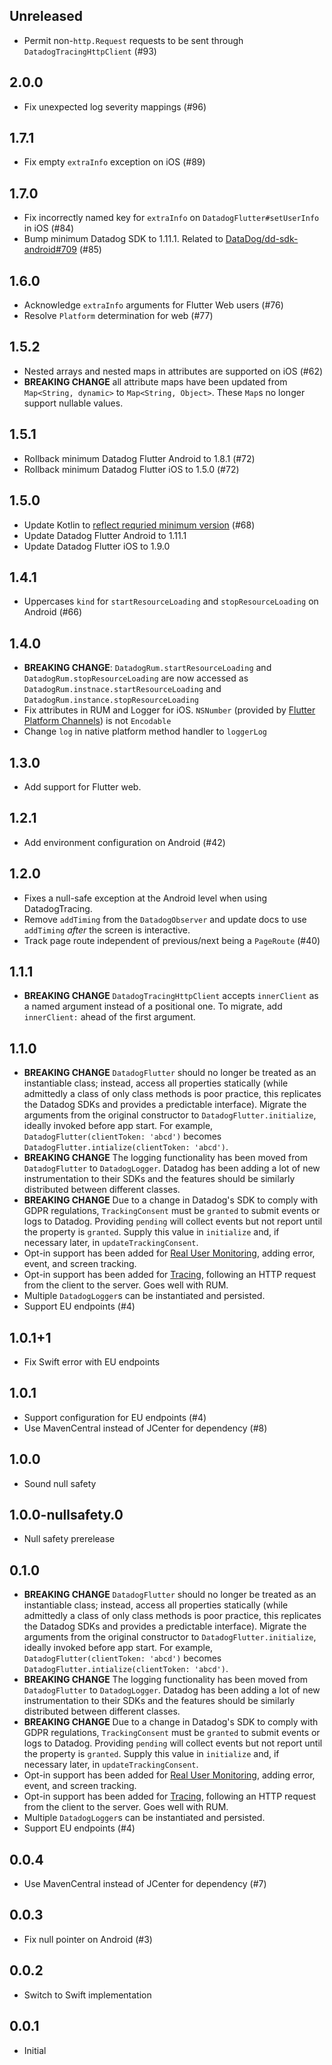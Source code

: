 ## Unreleased

* Permit non-`http.Request` requests to be sent through `DatadogTracingHttpClient` (#93)

## 2.0.0

* Fix unexpected log severity mappings (#96)

## 1.7.1

* Fix empty `extraInfo` exception on iOS (#89)

## 1.7.0

* Fix incorrectly named key for `extraInfo` on `DatadogFlutter#setUserInfo` in iOS (#84)
* Bump minimum Datadog SDK to 1.11.1. Related to [DataDog/dd-sdk-android#709](https://github.com/DataDog/dd-sdk-android/issues/709) (#85)

## 1.6.0

* Acknowledge `extraInfo` arguments for Flutter Web users (#76)
* Resolve `Platform` determination for web (#77)

## 1.5.2

* Nested arrays and nested maps in attributes are supported on iOS (#62)
* **BREAKING CHANGE** all attribute maps have been updated from `Map<String, dynamic>` to `Map<String, Object>`. These `Map`s no longer support nullable values.

## 1.5.1

* Rollback minimum Datadog Flutter Android to 1.8.1 (#72)
* Rollback minimum Datadog Flutter iOS to 1.5.0 (#72)

## 1.5.0

* Update Kotlin to [reflect requried minimum version](https://docs.flutter.dev/release/breaking-changes/kotlin-version) (#68)
* Update Datadog Flutter Android to 1.11.1
* Update Datadog Flutter iOS to 1.9.0

## 1.4.1

* Uppercases `kind` for `startResourceLoading` and `stopResourceLoading` on Android (#66)

## 1.4.0

* **BREAKING CHANGE**: `DatadogRum.startResourceLoading` and `DatadogRum.stopResourceLoading` are now accessed as `DatadogRum.instnace.startResourceLoading` and `DatadogRum.instance.stopResourceLoading`
* Fix attributes in RUM and Logger for iOS. `NSNumber` (provided by [Flutter Platform Channels](https://flutter.dev/docs/development/platform-integration/platform-channels#codec)) is not `Encodable`
* Change `log` in native platform method handler to `loggerLog`

## 1.3.0

* Add support for Flutter web.

## 1.2.1

* Add environment configuration on Android (#42)

## 1.2.0

* Fixes a null-safe exception at the Android level when using DatadogTracing.
* Remove `addTiming` from the `DatadogObserver` and update docs to use `addTiming` _after_ the screen is interactive.
* Track page route independent of previous/next being a `PageRoute` (#40)

## 1.1.1

* **BREAKING CHANGE** `DatadogTracingHttpClient` accepts `innerClient` as a named argument instead of a positional one. To migrate, add `innerClient:` ahead of the first argument.

## 1.1.0

* **BREAKING CHANGE** `DatadogFlutter` should no longer be treated as an instantiable class; instead, access all properties statically (while admittedly a class of only class methods is poor practice, this replicates the Datadog SDKs and provides a predictable interface). Migrate the arguments from the original constructor to `DatadogFlutter.initialize`, ideally invoked before app start. For example, `DatadogFlutter(clientToken: 'abcd')` becomes `DatadogFlutter.intialize(clientToken: 'abcd')`.
* **BREAKING CHANGE** The logging functionality has been moved from `DatadogFlutter` to `DatadogLogger`. Datadog has been adding a lot of new instrumentation to their SDKs and the features should be similarly distributed between different classes.
* **BREAKING CHANGE** Due to a change in Datadog's SDK to comply with GDPR regulations, `TrackingConsent` must be `granted` to submit events or logs to Datadog. Providing `pending` will collect events but not report until the property is `granted`. Supply this value in `initialize` and, if necessary later, in `updateTrackingConsent`.
* Opt-in support has been added for [Real User Monitoring](https://docs.datadoghq.com/real_user_monitoring/), adding error, event, and screen tracking.
* Opt-in support has been added for [Tracing](https://docs.datadoghq.com/real_user_monitoring/connect_rum_and_traces/?tab=iosrum), following an HTTP request from the client to the server. Goes well with RUM.
* Multiple `DatadogLogger`s can be instantiated and persisted.
* Support EU endpoints (#4)

## 1.0.1+1

* Fix Swift error with EU endpoints

## 1.0.1

* Support configuration for EU endpoints (#4)
* Use MavenCentral instead of JCenter for dependency (#8)

## 1.0.0

* Sound null safety

## 1.0.0-nullsafety.0

* Null safety prerelease

## 0.1.0

* **BREAKING CHANGE** `DatadogFlutter` should no longer be treated as an instantiable class; instead, access all properties statically (while admittedly a class of only class methods is poor practice, this replicates the Datadog SDKs and provides a predictable interface). Migrate the arguments from the original constructor to `DatadogFlutter.initialize`, ideally invoked before app start. For example, `DatadogFlutter(clientToken: 'abcd')` becomes `DatadogFlutter.intialize(clientToken: 'abcd')`.
* **BREAKING CHANGE** The logging functionality has been moved from `DatadogFlutter` to `DatadogLogger`. Datadog has been adding a lot of new instrumentation to their SDKs and the features should be similarly distributed between different classes.
* **BREAKING CHANGE** Due to a change in Datadog's SDK to comply with GDPR regulations, `TrackingConsent` must be `granted` to submit events or logs to Datadog. Providing `pending` will collect events but not report until the property is `granted`. Supply this value in `initialize` and, if necessary later, in `updateTrackingConsent`.
* Opt-in support has been added for [Real User Monitoring](https://docs.datadoghq.com/real_user_monitoring/), adding error, event, and screen tracking.
* Opt-in support has been added for [Tracing](https://docs.datadoghq.com/real_user_monitoring/connect_rum_and_traces/?tab=iosrum), following an HTTP request from the client to the server. Goes well with RUM.
* Multiple `DatadogLogger`s can be instantiated and persisted.
* Support EU endpoints (#4)

## 0.0.4

* Use MavenCentral instead of JCenter for dependency (#7)

## 0.0.3

* Fix null pointer on Android (#3)

## 0.0.2

* Switch to Swift implementation

## 0.0.1

* Initial
